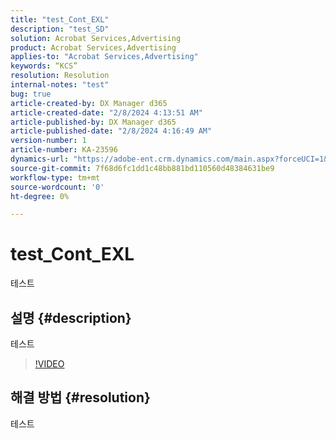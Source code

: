 ```yaml
---
title: "test_Cont_EXL"
description: "test_SD"
solution: Acrobat Services,Advertising
product: Acrobat Services,Advertising
applies-to: "Acrobat Services,Advertising"
keywords: “KCS”
resolution: Resolution
internal-notes: "test"
bug: true
article-created-by: DX Manager d365
article-created-date: "2/8/2024 4:13:51 AM"
article-published-by: DX Manager d365
article-published-date: "2/8/2024 4:16:49 AM"
version-number: 1
article-number: KA-23596
dynamics-url: "https://adobe-ent.crm.dynamics.com/main.aspx?forceUCI=1&pagetype=entityrecord&etn=knowledgearticle&id=a74c8974-38c6-ee11-9079-6045bd006079"
source-git-commit: 7f68d6fc1dd1c48bb881bd110560d48384631be9
workflow-type: tm+mt
source-wordcount: '0'
ht-degree: 0%

---
```


# test_Cont_EXL


테스트

## 설명 {#description}

테스트

>[!VIDEO](https://video.tv.adobe.com/v/18696?quality=9&amp;learn=on)




## 해결 방법 {#resolution}


테스트
